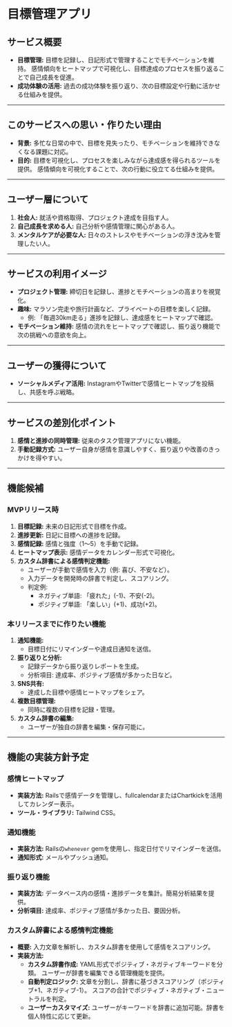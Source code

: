 # **目標管理アプリ**

## **サービス概要**
- **目標管理:**
  目標を記録し、日記形式で管理することでモチベーションを維持。
  感情傾向をヒートマップで可視化し、目標達成のプロセスを振り返ることで自己成長を促進。
- **成功体験の活用:**
  過去の成功体験を振り返り、次の目標設定や行動に活かせる仕組みを提供。

---

## **このサービスへの思い・作りたい理由**
- **背景:**
  多忙な日常の中で、目標を見失ったり、モチベーションを維持できなくなる課題に対応。
- **目的:**
  目標を可視化し、プロセスを楽しみながら達成感を得られるツールを提供。
  感情傾向を可視化することで、次の行動に役立てる仕組みを提供。

---

## **ユーザー層について**
1. **社会人:**
   就活や資格取得、プロジェクト達成を目指す人。
2. **自己成長を求める人:**
   自己分析や感情管理に関心がある人。
3. **メンタルケアが必要な人:**
   日々のストレスやモチベーションの浮き沈みを管理したい人。

---

## **サービスの利用イメージ**
- **プロジェクト管理:**
  締切日を記録し、進捗とモチベーションの高まりを視覚化。
- **趣味:**
  マラソン完走や旅行計画など、プライベートの目標を楽しく記録。
  - 例: 「毎週30km走る」進捗を記録し、達成感をヒートマップで確認。
- **モチベーション維持:**
  感情の流れをヒートマップで確認し、振り返り機能で次の挑戦への意欲を向上。

---

## **ユーザーの獲得について**
- **ソーシャルメディア活用:**
  InstagramやTwitterで感情ヒートマップを投稿し、共感を呼ぶ戦略。

---

## **サービスの差別化ポイント**
1. **感情と進捗の同時管理:**
   従来のタスク管理アプリにない機能。
2. **手動記録方式:**
   ユーザー自身が感情を意識しやすく、振り返りや改善のきっかけを得やすい。

---

## **機能候補**

### **MVPリリース時**
1. **目標記録:**
   未来の日記形式で目標を作成。
2. **進捗更新:**
   日記に目標への進捗を記録。
3. **感情記録:**
   感情と強度（1～5）を手動で記録。
4. **ヒートマップ表示:**
   感情データをカレンダー形式で可視化。
5. **カスタム辞書による感情判定機能:**
   - ユーザーが手動で感情を入力（例: 喜び、不安など）。
   - 入力データを開発時の辞書で判定し、スコアリング。
   - 判定例:
     - ネガティブ単語: 「疲れた」(-1)、不安(-2)。
     - ポジティブ単語: 「楽しい」(+1)、成功(+2)。

### **本リリースまでに作りたい機能**
1. **通知機能:**
   - 目標日付にリマインダーや達成日通知を送信。
2. **振り返りと分析:**
   - 記録データから振り返りレポートを生成。
   - 分析項目: 達成率、ポジティブ感情が多かった日など。
3. **SNS共有:**
   - 達成した目標や感情ヒートマップをシェア。
4. **複数目標管理:**
   - 同時に複数の目標を記録・管理。
5. **カスタム辞書の編集:**
   - ユーザーが独自の辞書を編集・保存可能に。

---

## **機能の実装方針予定**

### **感情ヒートマップ**
- **実装方法:**
  Railsで感情データを管理し、fullcalendarまたはChartkickを活用してカレンダー表示。
- **ツール・ライブラリ:**
  Tailwind CSS。

### **通知機能**
- **実装方法:**
  Railsの`whenever` gemを使用し、指定日付でリマインダーを送信。
- **通知形式:**
  メールやプッシュ通知。

### **振り返り機能**
- **実装方法:**
  データベース内の感情・進捗データを集計。簡易分析結果を提供。
- **分析項目:**
  達成率、ポジティブ感情が多かった日、要因分析。

### **カスタム辞書による感情判定機能**
- **概要:**
  入力文章を解析し、カスタム辞書を使用して感情をスコアリング。
- **実装方法:**
  - **カスタム辞書作成:**
    YAML形式でポジティブ・ネガティブキーワードを分類。
    ユーザーが辞書を編集できる管理機能を提供。
  - **自動判定ロジック:**
    文章を分割し、辞書に基づきスコアリング（ポジティブ+1、ネガティブ-1）。
    スコアの合計でポジティブ・ネガティブ・ニュートラルを判定。
  - **ユーザーカスタマイズ:**
    ユーザーがキーワードを辞書に追加可能。辞書を個人特性に応じて更新。
